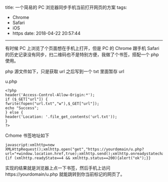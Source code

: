 title: 一个简易的 PC 浏览器同步手机当前打开网页的方案
tags:
  - Chrome
  - Safari
  - iOS
  - https
date: 2018-04-22 20:57:44
---
有时候 PC 上浏览了个页面想在手机上打开，但是 PC 的 Chrome 跟手机 Safari 的历史记录没有同步，扫二维码也不是特别方便，我做了个书签，搭配一个 php 使用。 

php 源文件如下，只是获取 url 之后写到一个 txt 里面暂存 url 

u.php  
```
<?php  
header('Access-Control-Allow-Origin:*');  
if ($_GET["url"]) {  
fwrite(fopen("url.txt","w"),$_GET["url"]);  
echo "Success";  
} else {  
header('Location: '.file_get_contents('url.txt'));  
}  
?>
```

Crhome 书签地址如下 
```
javascript:xmlhttp=new XMLHttpRequest();xmlhttp.open("get","https://yourdomain/u.php?url="+window.location.href,true);xmlhttp.send();xmlhttp.onreadystatechange=function(){if (xmlhttp.readyState==4 && xmlhttp.status==200){alert("ok");}} 
```
实现的结果就是浏览器上点一下书签，然后手机上访问 https://yourdomain/u.php 就能跳转到你当前标记的网页了。 
